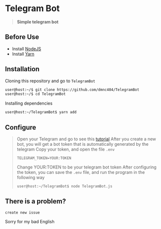 # Telegram Bot
> **Simple telegram bot**

## Before Use
- Install [NodeJS](https://nodejs.org/en/)
- Install [Yarn](https://yarnpkg.com/en/)

## Installation
Cloning this repository and go to ```TelegramBot```
```sh
user@host:~/$ git clone https://github.com/dmnc404/TelegramBot
user@host:~/$ cd TelegramBot
```
Installing dependencies
```sh
user@host:~/TelegramBot$ yarn add
```

## Configure
> Open your Telegram and go to see this [tutorial](https://core.telegram.org/bots)
> After you create a new bot, you will get a bot token that is automatically generated by the telegram
> Copy your token, and open the file ```.env```
> ```env
> TELEGRAM_TOKEN=YOUR:TOKEN
> ```
> Change YOUR:TOKEN to be your telegram bot token 
> After configuring the token, you can save the ```.env``` file, and run the program in the following way
> ```sh
> user@host:~/TelegramBot$ node TelegramBot.js
> ```

## There is a problem? 
```create new issue```

Sorry for my bad English
